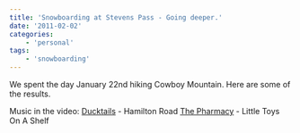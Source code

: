 ```yaml
---
title: 'Snowboarding at Stevens Pass - Going deeper.'
date: '2011-02-02'
categories:
    - 'personal'
tags:
    - 'snowboarding'
---
```


We spent the day January 22nd hiking Cowboy Mountain. Here are some of the results.

Music in the video: [Ducktails](http://www.myspace.com/ducktailss) - Hamilton Road [The Pharmacy](http://www.myspace.com/pharmacy) - Little Toys On A Shelf
